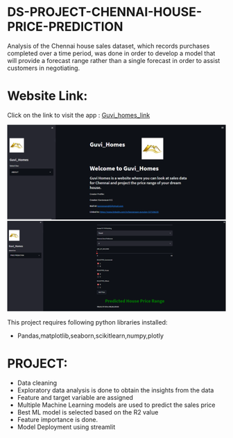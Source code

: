 # DS-PROJECT-CHENNAI-HOUSE-PRICE-PREDICTION
Analysis of the Chennai house sales dataset, which records purchases completed over a time period, was done in order to develop a model that will provide a forecast range rather than a single forecast in order to assist customers in negotiating.

# Website Link:
Click on the link to visit the app : [Guvi_homes_link](https://grumpy-mammals-invite-34-86-3-35.loca.lt)

![alt text](https://github.com/Kaviarasan25/DS-PROJECT-CHENNAI-HOUSE-PRICE-PREDICTION/blob/main/homepage.PNG)
![alt text](https://github.com/Kaviarasan25/DS-PROJECT-CHENNAI-HOUSE-PRICE-PREDICTION/blob/main/predicted%20page.PNG)

This project requires following python libraries installed:
* Pandas,matplotlib,seaborn,scikitlearn,numpy,plotly

# PROJECT:
* Data cleaning
* Exploratory data analysis is done to obtain the insights from the data
* Feature and target variable are assigned
* Multiple Machine Learning models are used to predict the sales price
* Best ML model is selected based on the R2 value
* Feature importance is done.
* Model Deployment using streamlit 
